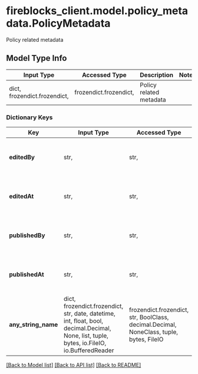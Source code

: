 # fireblocks_client.model.policy_metadata.PolicyMetadata

Policy related metadata

## Model Type Info
Input Type | Accessed Type | Description | Notes
------------ | ------------- | ------------- | -------------
dict, frozendict.frozendict,  | frozendict.frozendict,  | Policy related metadata | 

### Dictionary Keys
Key | Input Type | Accessed Type | Description | Notes
------------ | ------------- | ------------- | ------------- | -------------
**editedBy** | str,  | str,  | The user id of the user who last edited the policy | [optional] 
**editedAt** | str,  | str,  | The timestamp of the last edit of the policy | [optional] 
**publishedBy** | str,  | str,  | The user id of the user who last published the policy | [optional] 
**publishedAt** | str,  | str,  | The timestamp of the last publish of the policy | [optional] 
**any_string_name** | dict, frozendict.frozendict, str, date, datetime, int, float, bool, decimal.Decimal, None, list, tuple, bytes, io.FileIO, io.BufferedReader | frozendict.frozendict, str, BoolClass, decimal.Decimal, NoneClass, tuple, bytes, FileIO | any string name can be used but the value must be the correct type | [optional]

[[Back to Model list]](../../README.md#documentation-for-models) [[Back to API list]](../../README.md#documentation-for-api-endpoints) [[Back to README]](../../README.md)

